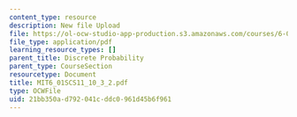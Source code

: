 ```yaml
---
content_type: resource
description: New file Upload
file: https://ol-ocw-studio-app-production.s3.amazonaws.com/courses/6-01sc-introduction-to-electrical-engineering-and-computer-science-i-spring-2011/21bb350ad792041cddc0961d45b6f961_MIT6_01SCS11_10_3_2.pdf
file_type: application/pdf
learning_resource_types: []
parent_title: Discrete Probability
parent_type: CourseSection
resourcetype: Document
title: MIT6_01SCS11_10_3_2.pdf
type: OCWFile
uid: 21bb350a-d792-041c-ddc0-961d45b6f961
---
```

